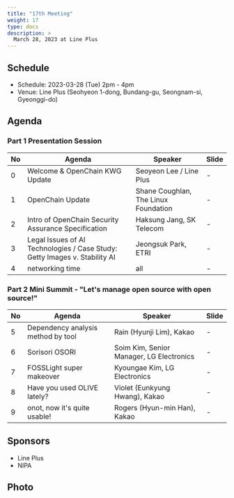 ```yaml
---
title: "17th Meeting"
weight: 17
type: docs
description: >
  March 28, 2023 at Line Plus
---
```


## Schedule

* Schedule: 2023-03-28 (Tue) 2pm - 4pm
* Venue: Line Plus (Seohyeon 1-dong, Bundang-gu, Seongnam-si, Gyeonggi-do)

## Agenda
### Part 1 Presentation Session

| No | Agenda | Speaker | Slide |
|----|-----------------|------|------|
| 0 | Welcome & OpenChain KWG Update | Seoyeon Lee / Line Plus | - |
| 1 | OpenChain Update | Shane Coughlan, The Linux Foundation | - |
| 2 | Intro of OpenChain Security Assurance Specification | Haksung Jang, SK Telecom  | - |
| 3 | Legal Issues of AI Technologies / Case Study: Getty Images v. Stability AI | Jeongsuk Park, ETRI | - |
| 4 | networking time | all | - |


### Part 2 Mini Summit - "Let's manage open source with open source!"
| No | Agenda | Speaker | Slide |
|----|-----------------|------|------|
| 5 | Dependency analysis method by tool | Rain (Hyunji Lim), Kakao | - |
| 6 | Sorisori OSORI | Soim Kim, Senior Manager, LG Electronics  | - |
| 7 | FOSSLight super makeover | Kyoungae Kim, LG Electronics | - |
| 8 | Have you used OLIVE lately? | Violet (Eunkyung Hwang), Kakao  | - |
| 9 | onot, now it's quite usable! | Rogers (Hyun-min Han), Kakao  | - |


## Sponsors
* Line Plus
* NIPA


## Photo

